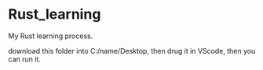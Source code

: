 # Rust_learning
My Rust learning process. 

download this folder into C:/name/Desktop, then drug it in VScode, then you can run it.
